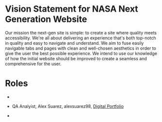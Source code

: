 # Vision Statement for NASA Next Generation Website

Our mission the next-gen site is simple: to create a site where quality meets accessibility. We're all about delivering an experience that's both top-notch in quality and easy to navigate and understand. We aim to fuse easily navigable tabs and pages with clean and well-chosen aesthetics in order to give the user the best possible experience. We intend to use our knowledge of how the initial website should be improved to create a seamless and comprehensive for the user. 

# Roles
- 
- QA Analyist, Alex Suarez, alexsuarez98, [Digital Portfolio](https://codermerlin.academy/users/alexis-suarez/Digital%20Portfolio/index.html)
 
- 


